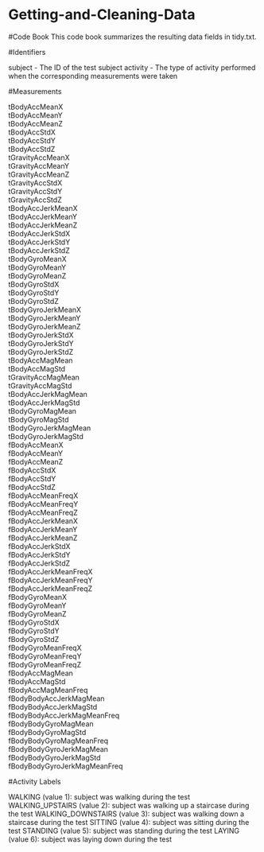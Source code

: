 # Getting-and-Cleaning-Data

#Code Book
This code book summarizes the resulting data fields in tidy.txt.

#Identifiers

subject - The ID of the test subject
activity - The type of activity performed when the corresponding measurements were taken

#Measurements

tBodyAccMeanX <br />
tBodyAccMeanY <br />
tBodyAccMeanZ <br />
tBodyAccStdX <br />
tBodyAccStdY <br />
tBodyAccStdZ <br />
tGravityAccMeanX <br />
tGravityAccMeanY <br />
tGravityAccMeanZ <br />
tGravityAccStdX <br />
tGravityAccStdY <br />
tGravityAccStdZ <br />
tBodyAccJerkMeanX <br />
tBodyAccJerkMeanY <br />
tBodyAccJerkMeanZ <br />
tBodyAccJerkStdX <br />
tBodyAccJerkStdY <br />
tBodyAccJerkStdZ <br />
tBodyGyroMeanX <br />
tBodyGyroMeanY <br />
tBodyGyroMeanZ <br />
tBodyGyroStdX <br />
tBodyGyroStdY <br />
tBodyGyroStdZ <br />
tBodyGyroJerkMeanX <br />
tBodyGyroJerkMeanY <br />
tBodyGyroJerkMeanZ <br />
tBodyGyroJerkStdX <br />
tBodyGyroJerkStdY <br />
tBodyGyroJerkStdZ <br />
tBodyAccMagMean <br />
tBodyAccMagStd <br />
tGravityAccMagMean <br />
tGravityAccMagStd <br />
tBodyAccJerkMagMean <br />
tBodyAccJerkMagStd <br />
tBodyGyroMagMean <br />
tBodyGyroMagStd <br />
tBodyGyroJerkMagMean <br />
tBodyGyroJerkMagStd <br />
fBodyAccMeanX <br />
fBodyAccMeanY <br />
fBodyAccMeanZ <br />
fBodyAccStdX <br />
fBodyAccStdY <br />
fBodyAccStdZ <br />
fBodyAccMeanFreqX <br /> 
fBodyAccMeanFreqY <br />
fBodyAccMeanFreqZ <br />
fBodyAccJerkMeanX <br />
fBodyAccJerkMeanY <br />
fBodyAccJerkMeanZ <br />
fBodyAccJerkStdX <br />
fBodyAccJerkStdY <br />
fBodyAccJerkStdZ <br />
fBodyAccJerkMeanFreqX <br />
fBodyAccJerkMeanFreqY <br />
fBodyAccJerkMeanFreqZ <br />
fBodyGyroMeanX <br />
fBodyGyroMeanY <br />
fBodyGyroMeanZ <br />
fBodyGyroStdX <br />
fBodyGyroStdY <br />
fBodyGyroStdZ <br />
fBodyGyroMeanFreqX <br />
fBodyGyroMeanFreqY <br />
fBodyGyroMeanFreqZ <br />
fBodyAccMagMean <br />
fBodyAccMagStd <br />
fBodyAccMagMeanFreq <br />
fBodyBodyAccJerkMagMean <br />
fBodyBodyAccJerkMagStd <br />
fBodyBodyAccJerkMagMeanFreq <br />
fBodyBodyGyroMagMean <br />
fBodyBodyGyroMagStd <br />
fBodyBodyGyroMagMeanFreq <br />
fBodyBodyGyroJerkMagMean <br />
fBodyBodyGyroJerkMagStd <br />
fBodyBodyGyroJerkMagMeanFreq <br />

#Activity Labels

WALKING (value 1): subject was walking during the test
WALKING_UPSTAIRS (value 2): subject was walking up a staircase during the test
WALKING_DOWNSTAIRS (value 3): subject was walking down a staircase during the test
SITTING (value 4): subject was sitting during the test
STANDING (value 5): subject was standing during the test
LAYING (value 6): subject was laying down during the test
